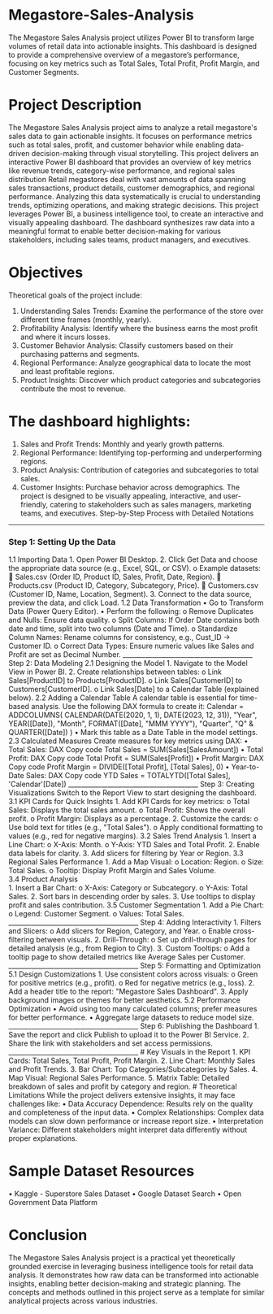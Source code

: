# Megastore-Sales-Analysis
The Megastore Sales Analysis project utilizes Power BI to transform large volumes of retail data into actionable insights. This dashboard is designed to provide a comprehensive overview of a megastore’s performance, focusing on key metrics such as Total Sales, Total Profit, Profit Margin, and Customer Segments.

# Project Description
The Megastore Sales Analysis project aims to analyze a retail megastore's sales data to gain actionable insights. It focuses on performance metrics such as total sales, profit, and customer behavior while enabling data-driven decision-making through visual storytelling. This project delivers an interactive Power BI dashboard that provides an overview of key metrics like revenue trends, category-wise performance, and regional sales distribution
Retail megastores deal with vast amounts of data spanning sales transactions, product details, customer demographics, and regional performance. Analyzing this data systematically is crucial to understanding trends, optimizing operations, and making strategic decisions. This project leverages Power BI, a business intelligence tool, to create an interactive and visually appealing dashboard.
The dashboard synthesizes raw data into a meaningful format to enable better decision-making for various stakeholders, including sales teams, product managers, and executives.
# Objectives
Theoretical goals of the project include:
1.	Understanding Sales Trends: Examine the performance of the store over different time frames (monthly, yearly).
2.	Profitability Analysis: Identify where the business earns the most profit and where it incurs losses.
3.	Customer Behavior Analysis: Classify customers based on their purchasing patterns and segments.
4.	Regional Performance: Analyze geographical data to locate the most and least profitable regions.
5.	Product Insights: Discover which product categories and subcategories contribute the most to revenue.

# The dashboard highlights:
1.	Sales and Profit Trends: Monthly and yearly growth patterns.
2.	Regional Performance: Identifying top-performing and underperforming regions.
3.	Product Analysis: Contribution of categories and subcategories to total sales.
4.	Customer Insights: Purchase behavior across demographics.
The project is designed to be visually appealing, interactive, and user-friendly, catering to stakeholders such as sales managers, marketing teams, and executives.
Step-by-Step Process with Detailed Notations
________________________________________
<h3>Step 1: Setting Up the Data</h3>
1.1 Importing Data
1.	Open Power BI Desktop.
2.	Click Get Data and choose the appropriate data source (e.g., Excel, SQL, or CSV).
o	Example datasets:<br>
	Sales.csv (Order ID, Product ID, Sales, Profit, Date, Region).
	Products.csv (Product ID, Category, Subcategory, Price).
	Customers.csv (Customer ID, Name, Location, Segment).
3.	Connect to the data source, preview the data, and click Load.
1.2 Data Transformation
•	Go to Transform Data (Power Query Editor).
•	Perform the following:
o	Remove Duplicates and Nulls: Ensure data quality.
o	Split Columns: If Order Date contains both date and time, split into two columns (Date and Time).
o	Standardize Column Names: Rename columns for consistency, e.g., Cust_ID → Customer ID.
o	Correct Data Types: Ensure numeric values like Sales and Profit are set as Decimal Number.
________________________________________
Step 2: Data Modeling
2.1 Designing the Model
1.	Navigate to the Model View in Power BI.
2.	Create relationships between tables:
o	Link Sales[ProductID] to Products[ProductID].
o	Link Sales[CustomerID] to Customers[CustomerID].
o	Link Sales[Date] to a Calendar Table (explained below).
2.2 Adding a Calendar Table
A calendar table is essential for time-based analysis. Use the following DAX formula to create it:
Calendar = ADDCOLUMNS(
    CALENDAR(DATE(2020, 1, 1), DATE(2023, 12, 31)),
    "Year", YEAR([Date]),
    "Month", FORMAT([Date], "MMM YYYY"),
    "Quarter", "Q" & QUARTER([Date])
)
•	Mark this table as a Date Table in the model settings.
2.3 Calculated Measures
Create measures for key metrics using DAX:
•	Total Sales:
DAX
Copy code
Total Sales = SUM(Sales[SalesAmount])
•	Total Profit:
DAX
Copy code
Total Profit = SUM(Sales[Profit])
•	Profit Margin:
DAX
Copy code
Profit Margin = DIVIDE([Total Profit], [Total Sales], 0)
•	Year-to-Date Sales:
DAX
Copy code
YTD Sales = TOTALYTD([Total Sales], 'Calendar'[Date])
________________________________________
Step 3: Creating Visualizations
Switch to the Report View to start designing the dashboard.
3.1 KPI Cards for Quick Insights
1.	Add KPI Cards for key metrics:
o	Total Sales: Displays the total sales amount.
o	Total Profit: Shows the overall profit.
o	Profit Margin: Displays as a percentage.
2.	Customize the cards:
o	Use bold text for titles (e.g., "Total Sales").
o	Apply conditional formatting to values (e.g., red for negative margins).
3.2 Sales Trend Analysis
1.	Insert a Line Chart:
o	X-Axis: Month.
o	Y-Axis: YTD Sales and Total Profit.
2.	Enable data labels for clarity.
3.	Add slicers for filtering by Year or Region.
3.3 Regional Sales Performance
1.	Add a Map Visual:
o	Location: Region.
o	Size: Total Sales.
o	Tooltip: Display Profit Margin and Sales Volume.
<br>3.4 Product Analysis</br>
1.	Insert a Bar Chart:
o	X-Axis: Category or Subcategory.
o	Y-Axis: Total Sales.
2.	Sort bars in descending order by sales.
3.	Use tooltips to display profit and sales contribution.
3.5 Customer Segmentation
1.	Add a Pie Chart:
o	Legend: Customer Segment.
o	Values: Total Sales.
________________________________________
Step 4: Adding Interactivity
1.	Filters and Slicers:
o	Add slicers for Region, Category, and Year.
o	Enable cross-filtering between visuals.
2.	Drill-Through:
o	Set up drill-through pages for detailed analysis (e.g., from Region to City).
3.	Custom Tooltips:
o	Add a tooltip page to show detailed metrics like Average Sales per Customer.
________________________________________
Step 5: Formatting and Optimization
5.1 Design Customizations
1.	Use consistent colors across visuals:
o	Green for positive metrics (e.g., profit).
o	Red for negative metrics (e.g., loss).
2.	Add a header title to the report: "Megastore Sales Dashboard".
3.	Apply background images or themes for better aesthetics.
5.2 Performance Optimization
•	Avoid using too many calculated columns; prefer measures for better performance.
•	Aggregate large datasets to reduce model size.
________________________________________
Step 6: Publishing the Dashboard
1.	Save the report and click Publish to upload it to the Power BI Service.
2.	Share the link with stakeholders and set access permissions.
________________________________________
# Key Visuals in the Report
1.	KPI Cards: Total Sales, Total Profit, Profit Margin.
2.	Line Chart: Monthly Sales and Profit Trends.
3.	Bar Chart: Top Categories/Subcategories by Sales.
4.	Map Visual: Regional Sales Performance.
5.	Matrix Table: Detailed breakdown of sales and profit by category and region.
# Theoretical Limitations
While the project delivers extensive insights, it may face challenges like:
•	Data Accuracy Dependence: Results rely on the quality and completeness of the input data.
•	Complex Relationships: Complex data models can slow down performance or increase report size.
•	Interpretation Variance: Different stakeholders might interpret data differently without proper explanations.

# Sample Dataset Resources
•	Kaggle - Superstore Sales Dataset
•	Google Dataset Search
•	Open Government Data Platform
# Conclusion
The Megastore Sales Analysis project is a practical yet theoretically grounded exercise in leveraging business intelligence tools for retail data analysis. It demonstrates how raw data can be transformed into actionable insights, enabling better decision-making and strategic planning. The concepts and methods outlined in this project serve as a template for similar analytical projects across various industries.


